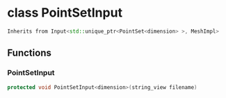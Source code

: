 # class PointSetInput


```cpp
Inherits from Input<std::unique_ptr<PointSet<dimension> >, MeshImpl>
```



## Functions

### PointSetInput

```cpp
protected void PointSetInput<dimension>(string_view filename)
```




